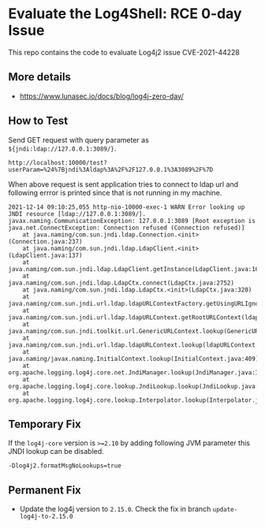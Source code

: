 # Evaluate the Log4Shell: RCE 0-day  Issue

This repo contains the code to evaluate Log4j2 issue CVE-2021-44228 

## More details

* https://www.lunasec.io/docs/blog/log4j-zero-day/

## How to Test

Send GET request with query parameter as `${jndi:ldap://127.0.0.1:3089/}`. 

```
http://localhost:10000/test?userParam=%24%7Bjndi%3Aldap%3A%2F%2F127.0.0.1%3A3089%2F%7D
```

When above request is sent application tries to connect to ldap url and following errror is printed since that 
is not running in my machine. 

```
2021-12-14 09:10:25,055 http-nio-10000-exec-1 WARN Error looking up JNDI resource [ldap://127.0.0.1:3089/]. javax.naming.CommunicationException: 127.0.0.1:3089 [Root exception is java.net.ConnectException: Connection refused (Connection refused)]
	at java.naming/com.sun.jndi.ldap.Connection.<init>(Connection.java:237)
	at java.naming/com.sun.jndi.ldap.LdapClient.<init>(LdapClient.java:137)
	at java.naming/com.sun.jndi.ldap.LdapClient.getInstance(LdapClient.java:1610)
	at java.naming/com.sun.jndi.ldap.LdapCtx.connect(LdapCtx.java:2752)
	at java.naming/com.sun.jndi.ldap.LdapCtx.<init>(LdapCtx.java:320)
	at java.naming/com.sun.jndi.url.ldap.ldapURLContextFactory.getUsingURLIgnoreRootDN(ldapURLContextFactory.java:60)
	at java.naming/com.sun.jndi.url.ldap.ldapURLContext.getRootURLContext(ldapURLContext.java:61)
	at java.naming/com.sun.jndi.toolkit.url.GenericURLContext.lookup(GenericURLContext.java:204)
	at java.naming/com.sun.jndi.url.ldap.ldapURLContext.lookup(ldapURLContext.java:94)
	at java.naming/javax.naming.InitialContext.lookup(InitialContext.java:409)
	at org.apache.logging.log4j.core.net.JndiManager.lookup(JndiManager.java:172)
	at org.apache.logging.log4j.core.lookup.JndiLookup.lookup(JndiLookup.java:56)
	at org.apache.logging.log4j.core.lookup.Interpolator.lookup(Interpolator.java:221)
```

## Temporary Fix

If the `log4j-core` version is `>=2.10` by adding following JVM parameter this JNDI lookup can be disabled.

```
-Dlog4j2.formatMsgNoLookups=true
```

## Permanent Fix

* Update the log4j version to `2.15.0`. Check the fix in branch `update-log4j-to-2.15.0`
